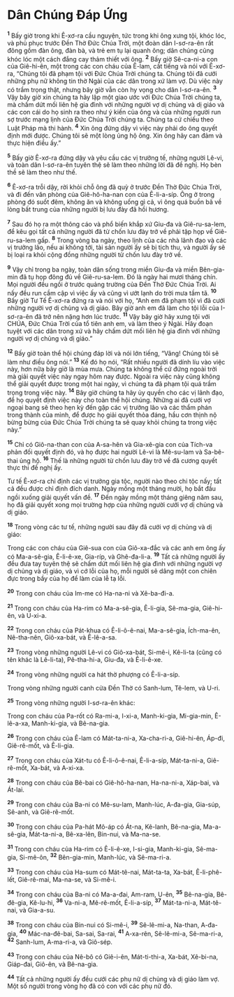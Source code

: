 

# Dân Chúng Đáp Ứng
<sup><b>1</b></sup> Bấy giờ trong khi Ê-xơ-ra cầu nguyện, tức trong khi ông xưng tội, khóc lóc, và phủ phục trước Đền Thờ Đức Chúa Trời, một đoàn dân I-sơ-ra-ên rất đông gồm đàn ông, đàn bà, và trẻ em tụ lại quanh ông; dân chúng cũng khóc lóc một cách đắng cay thảm thiết với ông. <sup><b>2</b></sup> Bấy giờ Sê-ca-ni-a con của Giê-hi-ên, một trong các con cháu của Ê-lam, cất tiếng và nói với Ê-xơ-ra, “Chúng tôi đã phạm tội với Đức Chúa Trời chúng ta. Chúng tôi đã cưới những phụ nữ không tin thờ Ngài của các dân trong xứ làm vợ. Dù việc này có trầm trọng thật, nhưng bây giờ vẫn còn hy vọng cho dân I-sơ-ra-ên. <sup><b>3</b></sup> Vậy bây giờ xin chúng ta hãy lập một giao ước với Đức Chúa Trời chúng ta, mà chấm dứt mối liên hệ gia đình với những người vợ dị chủng và dị giáo và các con cái do họ sinh ra theo như ý kiến của ông và của những người run sợ trước mạng lịnh của Đức Chúa Trời chúng ta. Chúng ta cứ chiếu theo Luật Pháp mà thi hành. <sup><b>4</b></sup> Xin ông đứng dậy vì việc này phải do ông quyết định mới được. Chúng tôi sẽ một lòng ủng hộ ông. Xin ông hãy can đảm và thực hiện điều ấy.”

<sup><b>5</b></sup> Bấy giờ Ê-xơ-ra đứng dậy và yêu cầu các vị trưởng tế, những người Lê-vi, và toàn dân I-sơ-ra-ên tuyên thệ sẽ làm theo những lời đã đề nghị. Họ bèn thề sẽ làm theo như thế.

<sup><b>6</b></sup> Ê-xơ-ra trỗi dậy, rời khỏi chỗ ông đã quỳ ở trước Đền Thờ Đức Chúa Trời, và đi đến văn phòng của Giê-hô-ha-nan con của Ê-li-a-síp. Ông ở trong phòng đó suốt đêm, không ăn và không uống gì cả, vì ông quá buồn bã về lòng bất trung của những người bị lưu đày đã hồi hương.

<sup><b>7</b></sup> Sau đó họ ra một thông cáo và phổ biến khắp xứ Giu-đa và Giê-ru-sa-lem, để kêu gọi tất cả những người đã từ chốn lưu đày trở về phải tập họp về Giê-ru-sa-lem gấp. <sup><b>8</b></sup> Trong vòng ba ngày, theo lịnh của các nhà lãnh đạo và các vị trưởng lão, nếu ai không tới, tài sản người ấy sẽ bị tịch thu, và người ấy sẽ bị loại ra khỏi cộng đồng những người từ chốn lưu đày trở về.

<sup><b>9</b></sup> Vậy chỉ trong ba ngày, toàn dân sống trong miền Giu-đa và miền Bên-gia-min đã tụ họp đông đủ về Giê-ru-sa-lem. Đó là ngày hai mươi tháng chín. Mọi người đều ngồi ở trước quảng trường của Đền Thờ Đức Chúa Trời. Ai nấy đều run cầm cập vì việc ấy và cũng vì ướt lạnh do trời mưa tầm tã. <sup><b>10</b></sup> Bấy giờ Tư Tế Ê-xơ-ra đứng ra và nói với họ, “Anh em đã phạm tội vì đã cưới những người vợ dị chủng và dị giáo. Bây giờ anh em đã làm cho tội lỗi của I-sơ-ra-ên đã trở nên nặng hơn lúc trước. <sup><b>11</b></sup> Vậy bây giờ hãy xưng tội với CHÚA, Đức Chúa Trời của tổ tiên anh em, và làm theo ý Ngài. Hãy đoạn tuyệt với các dân trong xứ và hãy chấm dứt mối liên hệ gia đình với những người vợ dị chủng và dị giáo.”

<sup><b>12</b></sup> Bấy giờ toàn thể hội chúng đáp lời và nói lớn tiếng, “Vâng! Chúng tôi sẽ làm như điều ông nói.” <sup><b>13</b></sup> Kế đó họ nói, “Rất nhiều người đã dính líu vào việc này, hơn nữa bây giờ là mùa mưa. Chúng ta không thể cứ đứng ngoài trời mà giải quyết việc này ngay hôm nay được. Ngoài ra việc này cũng không thể giải quyết được trong một hai ngày, vì chúng ta đã phạm tội quá trầm trọng trong việc này. <sup><b>14</b></sup> Bây giờ chúng ta hãy ủy quyền cho các vị lãnh đạo, để họ quyết định việc này cho toàn thể hội chúng. Những ai đã cưới vợ ngoại bang sẽ theo hẹn kỳ đến gặp các vị trưởng lão và các thẩm phán trong thành của mình, để được họ giải quyết thỏa đáng, hầu cơn thịnh nộ bừng bừng của Đức Chúa Trời chúng ta sẽ quay khỏi chúng ta trong việc này.”

<sup><b>15</b></sup> Chỉ có Giô-na-than con của A-sa-hên và Gia-xê-gia con của Tích-va phản đối quyết định đó, và họ được hai người Lê-vi là Mê-su-lam và Sa-bê-thai ủng hộ. <sup><b>16</b></sup> Thế là những người từ chốn lưu đày trở về đã cương quyết thực thi đề nghị ấy.

Tư tế Ê-xơ-ra chỉ định các vị trưởng gia tộc, người nào theo chi tộc nấy; tất cả đều được chỉ định đích danh. Ngày mồng một tháng mười, họ bắt đầu ngồi xuống giải quyết vấn đề. <sup><b>17</b></sup> Đến ngày mồng một tháng giêng năm sau, họ đã giải quyết xong mọi trường hợp của những người cưới vợ dị chủng và dị giáo.

<sup><b>18</b></sup> Trong vòng các tư tế, những người sau đây đã cưới vợ dị chủng và dị giáo:

Trong các con cháu của Giê-sua con của Giô-xa-đắc và các anh em ông ấy có Ma-a-sê-gia, Ê-li-ê-xe, Gia-ríp, và Ghê-đa-li-a. <sup><b>19</b></sup> Tất cả những người ấy đều đưa tay tuyên thệ sẽ chấm dứt mối liên hệ gia đình với những người vợ dị chủng và dị giáo, và vì cớ lỗi của họ, mỗi người sẽ dâng một con chiên đực trong bầy của họ để làm của lễ tạ lỗi.

<sup><b>20</b></sup> Trong con cháu của Im-me có Ha-na-ni và Xê-ba-đi-a.

<sup><b>21</b></sup> Trong con cháu của Ha-rim có Ma-a-sê-gia, Ê-li-gia, Sê-ma-gia, Giê-hi-ên, và U-xi-a.

<sup><b>22</b></sup> Trong con cháu của Pát-khua có Ê-li-ô-ê-nai, Ma-a-sê-gia, Ích-ma-ên, Nê-tha-nên, Giô-xa-bát, và Ê-lê-a-sa.

<sup><b>23</b></sup> Trong vòng những người Lê-vi có Giô-xa-bát, Si-mê-i, Kê-li-ta (cũng có tên khác là Lê-li-ta), Pê-tha-hi-a, Giu-đa, và Ê-li-ê-xe.

<sup><b>24</b></sup> Trong vòng những người ca hát thờ phượng có Ê-li-a-síp.

Trong vòng những người canh cửa Đền Thờ có Sanh-lum, Tê-lem, và U-ri.

<sup><b>25</b></sup> Trong vòng những người I-sơ-ra-ên khác:

Trong con cháu của Pa-rốt có Ra-mi-a, I-xi-a, Manh-ki-gia, Mi-gia-min, Ê-lê-a-xa, Manh-ki-gia, và Bê-na-gia.

<sup><b>26</b></sup> Trong con cháu của Ê-lam có Mát-ta-ni-a, Xa-cha-ri-a, Giê-hi-ên, Áp-đi, Giê-rê-mốt, và Ê-li-gia.

<sup><b>27</b></sup> Trong con cháu của Xát-tu có Ê-li-ô-ê-nai, Ê-li-a-síp, Mát-ta-ni-a, Giê-rê-mốt, Xa-bát, và A-xi-xa.

<sup><b>28</b></sup> Trong con cháu của Bê-bai có Giê-hô-ha-nan, Ha-na-ni-a, Xáp-bai, và Át-lai.

<sup><b>29</b></sup> Trong con cháu của Ba-ni có Mê-su-lam, Manh-lúc, A-đa-gia, Gia-súp, Sê-anh, và Giê-rê-mốt.

<sup><b>30</b></sup> Trong con cháu của Pa-hát Mô-áp có Át-na, Kê-lanh, Bê-na-gia, Ma-a-sê-gia, Mát-ta-ni-a, Bê-xa-lên, Bin-nui, và Ma-na-se.

<sup><b>31</b></sup> Trong con cháu của Ha-rim có Ê-li-ê-xe, I-si-gia, Manh-ki-gia, Sê-ma-gia, Si-mê-ôn, <sup><b>32</b></sup> Bên-gia-min, Manh-lúc, và Sê-ma-ri-a.

<sup><b>33</b></sup> Trong con cháu của Ha-sum có Mát-tê-nai, Mát-ta-ta, Xa-bát, Ê-li-phê-lết, Giê-rê-mai, Ma-na-se, và Si-mê-i.

<sup><b>34</b></sup> Trong con cháu của Ba-ni có Ma-a-đai, Am-ram, U-ên, <sup><b>35</b></sup> Bê-na-gia, Bê-đê-gia, Kê-lu-hi, <sup><b>36</b></sup> Va-ni-a, Mê-rê-mốt, Ê-li-a-síp, <sup><b>37</b></sup> Mát-ta-ni-a, Mát-tê-nai, và Gia-a-su.

<sup><b>38</b></sup> Trong con cháu của Bin-nui có Si-mê-i, <sup><b>39</b></sup> Sê-lê-mi-a, Na-than, A-đa-gia, <sup><b>40</b></sup> Mác-na-đê-bai, Sa-sai, Sa-rai, <sup><b>41</b></sup> A-xa-rên, Sê-lê-mi-a, Sê-ma-ri-a, <sup><b>42</b></sup> Sanh-lum, A-ma-ri-a, và Giô-sép.

<sup><b>43</b></sup> Trong con cháu của Nê-bô có Giê-i-ên, Mát-ti-thi-a, Xa-bát, Xê-bi-na, Giáp-đai, Giô-ên, và Bê-na-gia.

<sup><b>44</b></sup> Tất cả những người ấy đều cưới các phụ nữ dị chủng và dị giáo làm vợ. Một số người trong vòng họ đã có con với các phụ nữ đó.

